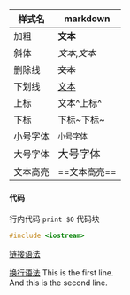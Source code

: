 |样式名|markdown|
|----|----|
|加粗|**文本**|
|斜体|*文本*,_文本_|
|删除线|~~文本~~|
|下划线|<u>文本</u>|
|上标|文本^上标^|
|下标|下标~下标~|
|小号字体|<small>小号字体</small>|
|大号字体|<big>大号字体</big>|
|文本高亮|==文本高亮==|


#### 代码
行内代码 `print $0`
代码块 
```cpp 
#include <iostream>
``` 
[链接语法](https://markdown.com.cn/basic-syntax/links.html)


[换行语法](https://markdown.com.cn/basic-syntax/line-breaks.html)
This is the first line. <br> And this is the second line.